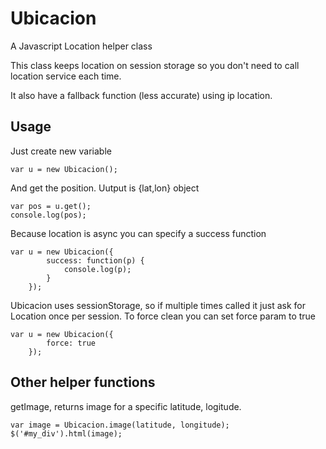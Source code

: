 # Ubicacion

A Javascript Location helper class

This class keeps location on session storage so you don't need to call location service each time.

It also have a fallback function (less accurate) using ip location.

## Usage

Just create new variable

	var u = new Ubicacion();

And get the position. Uutput is {lat,lon} object

	var pos = u.get();
	console.log(pos);
 
Because location is async you can specify a success function

	var u = new Ubicacion({
			success: function(p) {
	        	console.log(p);
	        }
		});

Ubicacion uses sessionStorage, so if multiple times called it just ask for Location once per session. To force clean you can set force param to true
	
	var u = new Ubicacion({
			force: true
		});

## Other helper functions

getImage, returns image for a specific latitude, logitude.

	var image = Ubicacion.image(latitude, longitude);
	$('#my_div').html(image);

